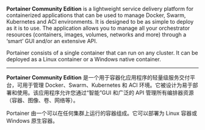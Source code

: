 **Portainer Community Edition** is a lightweight service delivery platform for containerized applications that can be used to manage Docker, Swarm, Kubernetes and ACI environments. It is designed to be as simple to deploy as it is to use. The application allows you to manage all your orchestrator resources (containers, images, volumes, networks and more) through a ‘smart’ GUI and/or an extensive API.

Portainer consists of a single container that can run on any cluster. It can be deployed as a Linux container or a Windows native container.

---

**Portainer Community Edition** 是一个用于容器化应用程序的轻量级服务交付平台，可用于管理 Docker、Swarm、Kubernetes 和 ACI 环境。它被设计为易于部署和使用。该应用程序允许您通过“智能”GUI 和广泛的 API 管理所有编排器资源（容器、图像、卷、网络等）。 

Portainer 由一个可以在任何集群上运行的容器组成。它可以部署为 Linux 容器或 Windows 原生容器。
